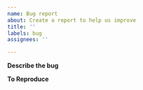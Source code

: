 ```yaml
---
name: Bug report
about: Create a report to help us improve
title: ''
labels: bug
assignees: ''

---
```


**Describe the bug**

**To Reproduce**
